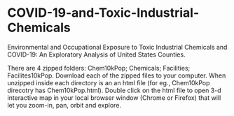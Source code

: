 # COVID-19-and-Toxic-Industrial-Chemicals
Environmental and Occupational Exposure to Toxic Industrial Chemicals and COVID-19: An Exploratory Analysis of United States Counties. 

There are 4 zipped folders: Chem10kPop; Chemicals; Facilities; Facilites10kPop.
Download each of the zipped files to your computer. 
When unzipped inside each directory is an 
an html file (for eg., Chem10kPop direcotry has Chem10kPop.html).
Double click on the html file to open 3-d interactive map in your local browser window (Chrome or Firefox) that will let you zoom-in, pan, orbit and explore. 
